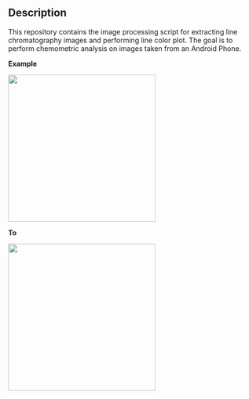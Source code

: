 ## Description
This repository contains the image processing script for extracting line chromatography images and performing line color plot. 
The goal is to perform chemometric analysis on images taken from an Android Phone. 

**Example**
 
 
 <img src="https://github.com/cadrev/image-processing_for_chemometrics/blob/master/sample.png" width="300">
 
 **To**
 
  
 <img src="https://github.com/cadrev/image-processing_for_chemometrics/blob/master/extract_sample.png" width="300">

